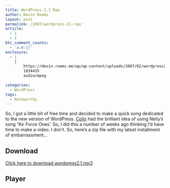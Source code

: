 ```yaml
---
title: WordPress 2.1 Rap
author: Devin Reams
layout: post
permalink: /2007/wordpress-21-rap/
article:
  - 1
  - 1
btc_comment_counts:
  - 'a:0:{}'
enclosure:
  - |
    |
        https://devin.reams.me/wp/wp-content/uploads/2007/02/wordpress21.mp3
        1834435
        audio/mpeg
        
categories:
  - WordPress
tags:
  - Noteworthy
---
```

So, I got a little bit of free time and decided to make a quick song dedicated to the new version of WordPress. [Colin][1] had the brilliant idea of using Nelly&#8217;s song &#8220;Air Force Ones&#8217;. So, I did this a number of weeks ago thinking I&#8217;d have time to make a video. I don&#8217;t. So, here&#8217;s a zip file with my latest installment of embarrassment&#8230;

## Download

<p class="alert">
  <a href="https://devin.reams.me/wp/wp-content/uploads/2007/02/wordpress21.mp3">Click here to download wordpress2.1.mp3</a>
</p>

## Player

<!--[if lt IE 9]><![endif]--><audio class="wp-audio-shortcode" id="audio-353-1" preload="none" style="width: 100%; visibility: hidden;" controls="controls"><source type="audio/mpeg" src="https://devin.reams.me/wp/wp-content/uploads/2007/02/wordpress21.mp3?_=1" />

<https://devin.reams.me/wp/wp-content/uploads/2007/02/wordpress21.mp3></audio> 
## Lyrics

(To the song: &#8220;Air Force Ones&#8221; by Nelly)

I said give me WordPress  
&#8217;cause I need WordPress  
So I could get upgradin&#8217; version 2.1  
Upgradin&#8217; to version 2.1

I liked the old one, stable and quickest that they could make it  
But now with AJAX, tabs, and so much new stuff I could rake it  
You can export so just in your chair and shake it  
Ella is the new shit, there aint no way to fake it

You throw in privacy options and you and you never get a ping  
Sittin on auto save means I&#8217;ll never a lose a thing  
The brand new login screen is so fresh and so clean  
Uploading is so simple we should be paying some green  
But Matt would never allow automattic it, aint mean  
But if he did I would because you know I&#8217;m so keen

You think it slow man  
Domas cleaned a ton man  
Don&#8217;t need a new spam plugin they&#8217;ve got one man  
just go download the zip file and test it out some man  
I promise and swear that it&#8217;ll disappoint you none man

I said give me WordPress  
cause I need WordPress  
So I could get upgradin version 2.1  
Upgrading to version 2.1

Confused? [Read about the cool new changes at WordPress.org][2].

## Enjoy

Happy Saturday. I need a new hobby.

 [1]: http://cdevroe.com/
 [2]: http://wordpress.org/development/2007/01/ella-21/